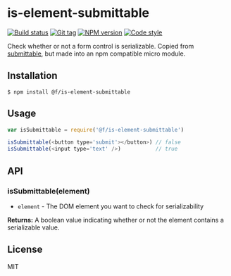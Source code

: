
# is-element-submittable

[![Build status][travis-image]][travis-url]
[![Git tag][git-image]][git-url]
[![NPM version][npm-image]][npm-url]
[![Code style][standard-image]][standard-url]

Check whether or not a form control is serializable. Copied from [submittable](https://github.com/yields/submittable), but made into an npm compatible micro module.

## Installation

    $ npm install @f/is-element-submittable

## Usage

```js
var isSubmittable = require('@f/is-element-submittable')

isSubmittable(<button type='submit'></button>) // false
isSubmittable(<input type='text' />)           // true
```

## API

### isSubmittable(element)

- `element` - The DOM element you want to check for serializability

**Returns:** A boolean value indicating whether or not the element contains a serializable value.

## License

MIT

[travis-image]: https://img.shields.io/travis/micro-js/is-element-submittable.svg?style=flat-square
[travis-url]: https://travis-ci.org/micro-js/is-element-submittable
[git-image]: https://img.shields.io/github/tag/micro-js/is-element-submittable.svg
[git-url]: https://github.com/micro-js/is-element-submittable
[standard-image]: https://img.shields.io/badge/code%20style-standard-brightgreen.svg?style=flat
[standard-url]: https://github.com/feross/standard
[npm-image]: https://img.shields.io/npm/v/@f/is-element-submittable.svg?style=flat-square
[npm-url]: https://npmjs.org/package/@f/is-element-submittable
